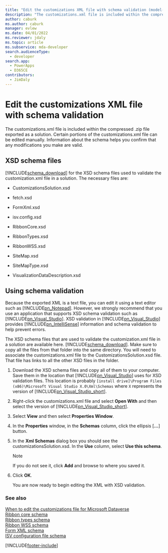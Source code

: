 ```yaml
---
title: "Edit the customizations XML file with schema validation (model-driven apps) | Microsoft Docs" # Intent and product brand in a unique string of 43-59 chars including spaces"
description: "The customizations.xml file is included within the compressed .zip file exported as a solution. Certain portions of the customizations.xml file can be edited manually. Information about the schema helps you confirm that any modifications you make are valid." # 115-145 characters including spaces. This abstract displays in the search result."
author: caburk
ms.author: caburk
manager: evlew
ms.date: 04/01/2022
ms.reviewer: jdaly
ms.topic: article
ms.subservice: mda-developer
search.audienceType: 
  - developer
search.app: 
  - PowerApps
  - D365CE
contributors: 
  - JimDaly
---
```


# Edit the customizations XML file with schema validation

<!-- https://learn.microsoft.com/dynamics365/customer-engagement/developer/customize-dev/edit-customizations-xml-file-schema-validation -->

The customizations.xml file is included within the compressed .zip file exported as a solution. Certain portions of the customizations.xml file can be edited manually. Information about the schema helps you confirm that any modifications you make are valid.  
  
## XSD schema files  
 [!INCLUDE[schema_download](../../includes/schema-download.md)] for the XSD schema files used to validate the customization.xml file in a solution. The necessary files are:  
  
- CustomizationsSolution.xsd  
  
- fetch.xsd  
  
- FormXml.xsd  
  
- isv.config.xsd  
  
- RibbonCore.xsd  
  
- RibbonTypes.xsd  
  
- RibbonWSS.xsd  
  
- SiteMap.xsd  
  
- SiteMapType.xsd  
  
- VisualizationDataDescription.xsd  
  
  
<a name="BKMK_UseSchemaValidation"></a>

## Using schema validation  

Because the exported XML is a text file, you can edit it using a text editor such as [!INCLUDE[pn_Notepad](../../includes/pn-notepad.md)]. However, we strongly recommend that you use an application that supports XSD schema validation such as [!INCLUDE[pn_Visual_Studio](../../includes/pn-visual-studio.md)]. XSD validation in [!INCLUDE[pn_Visual_Studio](../../includes/pn-visual-studio.md)] <!-- TODO - need to fix this link. The page is not available (or [Visual Studio Express 2012 for Web](https://www.microsoft.com/visualstudio/eng/products/visual-studio-express-for-web))--> provides [!INCLUDE[pn_IntelliSense](../../includes/pn-intellisense.md)] information and schema validation to help prevent errors.  
  
The XSD schema files that are used to validate the customization.xml file in a solution are available here. [!INCLUDE[schema_download](../../includes/schema-download.md)]. Make sure to copy all the files from that folder into the same directory. You will need to associate the customizations.xml file to the CustomizationsSolution.xsd file. That file has links to all the other XSD files in the folder.  
  
1. Download the XSD schema files and copy all of them to your computer. Save them in the location that [!INCLUDE[pn_Visual_Studio](../../includes/pn-visual-studio.md)] uses for XSD validation files. This location is probably `[install drive]\Program Files (x86)\Microsoft Visual Studio X.0\Xml\Schemas` where `X` represents the version of [!INCLUDE[pn_Visual_Studio_short](../../includes/pn-visual-studio-short.md)].  
  
2. Right-click the customizations.xml file and select **Open With** and then select the version of [!INCLUDE[pn_Visual_Studio_short](../../includes/pn-visual-studio-short.md)].  
  
3. Select **View** and then select **Properties Window**.  
  
4. In the **Properties** window, in the **Schemas** column, click the ellipsis [**...**] button.  
  
5. In the **Xml Schemas** dialog box you should see the customizationsSolution.xsd. In the **Use** column, select **Use this schema**.  
  
   > [!NOTE]
   >  If you do not see it, click **Add** and browse to where you saved it.  
  
6. Click **OK**.  
  
   You are now ready to begin editing the XML with XSD validation.  
  
### See also

[When to edit the customizations file for Microsoft Dataverse](when-edit-customization-file.md)<br/> 
[Ribbon core schema](ribbon-core-schema.md)<br/>
[Ribbon types schema](ribbon-types-schema.md)<br/>
[Ribbon WSS schema](ribbon-wss-schema.md)<br/>
[Form XML schema](form-xml-schema.md)     
[ISV configuration file schema](/dynamics365/customer-engagement/developer/customize-dev/isv-configuration-file-schema)<br/>   <!-- TODO need to fix link relevant to the topic in powerapps repo-->



[!INCLUDE[footer-include](../../includes/footer-banner.md)]
